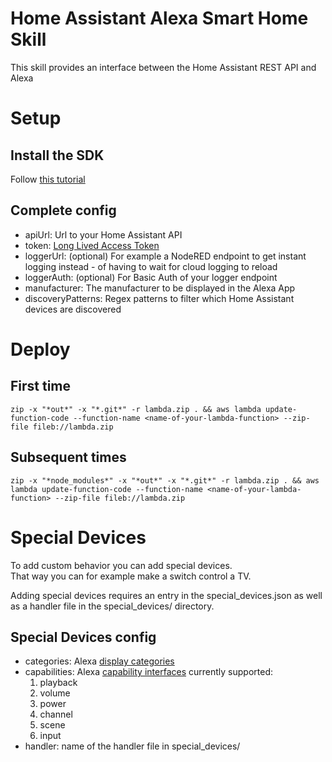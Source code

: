 # Home Assistant Alexa Smart Home Skill
This skill provides an interface between the Home Assistant REST API and Alexa

# Setup
## Install the SDK
Follow [this tutorial](https://docs.aws.amazon.com/de_de/cli/latest/userguide/install-cliv2-linux.html)

## Complete config
- apiUrl: Url to your Home Assistant API
- token: [Long Lived Access Token](https://www.home-assistant.io/docs/authentication/#your-account-profile)
- loggerUrl: (optional) For example a NodeRED endpoint to get instant logging instead - of having to wait for cloud logging to reload
- loggerAuth: (optional) For Basic Auth of your logger endpoint
- manufacturer: The manufacturer to be displayed in the Alexa App
- discoveryPatterns: Regex patterns to filter which Home Assistant devices are discovered

# Deploy
## First time
`zip -x "*out*" -x "*.git*" -r lambda.zip . && aws lambda update-function-code --function-name <name-of-your-lambda-function> --zip-file fileb://lambda.zip`

## Subsequent times
`zip -x "*node_modules*" -x "*out*" -x "*.git*" -r lambda.zip . && aws lambda update-function-code --function-name <name-of-your-lambda-function> --zip-file fileb://lambda.zip`

# Special Devices
To add custom behavior you can add special devices.  
That way you can for example make a switch control a TV.  

Adding special devices requires an entry in the special_devices.json as well as a handler file in the special_devices/ directory.

## Special Devices config
- categories: Alexa [display categories](https://developer.amazon.com/de-DE/docs/alexa/device-apis/alexa-discovery.html#display-categories)
- capabilities: Alexa [capability interfaces](https://developer.amazon.com/de-DE/docs/alexa/device-apis/list-of-interfaces.html)
  currently supported:
  1. playback
  2. volume
  3. power
  4. channel
  5. scene
  6. input
- handler: name of the handler file in special_devices/
